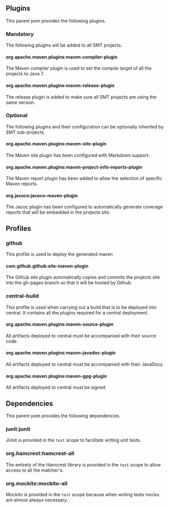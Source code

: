 <!---
Copyright (C) 2015  Karl Bennett

This program is free software: you can redistribute it and/or modify
it under the terms of the GNU General Public License as published by
the Free Software Foundation, either version 3 of the License, or
(at your option) any later version.

This program is distributed in the hope that it will be useful,
but WITHOUT ANY WARRANTY; without even the implied warranty of
MERCHANTABILITY or FITNESS FOR A PARTICULAR PURPOSE.  See the
GNU General Public License for more details.

You should have received a copy of the GNU General Public License
along with this program.  If not, see <http://www.gnu.org/licenses/>.
-->
## Plugins

This parent pom provides the following plugins.

### Mandatory
The following plugins will be added to all SMT projects.

#### org.apache.maven.plugins:maven-compiler-plugin
The Maven compiler plugin is used to set the compile target of all the projects to Java 7.

#### org.apache.maven.plugins:maven-release-plugin
The release plugin is added to make sure all SMT projects are using the same version.

### Optional
The following plugins and their configuration can be optionally inherited by SMT sub-projects.

#### org.apache.maven.plugins:maven-site-plugin
The Maven site plugin has been configured with Markdown support.

#### org.apache.maven.plugins:maven-project-info-reports-plugin
The Maven report plugin has been added to allow the selection of specific Maven reports.

#### org.jacoco:jacoco-maven-plugin
The Jacoc plugin has been configured to automatically generate coverage reports that will be embedded in the projects
site.

## Profiles

### github

This profile is used to deploy the generated maven

#### com.github.github:site-maven-plugin
The Github site plugin automatically copies and commits the projects site into the gh-pages branch so that it will be
hosted by Github.

### central-build

This profile is used when carrying out a build that is to be deployed into central. It contains all the plugins required
for a central deployment.

#### org.apache.maven.plugins:maven-source-plugin
All artifacts deployed to central must be accompanied with their source code.

#### org.apache.maven.plugins:maven-javadoc-plugin
All artifacts deployed to central must be accompanied with their JavaDocs.

#### org.apache.maven.plugins:maven-gpg-plugin
All artifacts deployed to central must be signed.

## Dependencies

This parent pom provides the following dependencies.

### junit:junit
JUnit is provided in the `test` scope to facilitate writing unit tests.

### org.hamcrest:hamcrest-all
The entirety of the Hamcrest library is provided in the `test` scope to allow access to all the matcher's.

### org.mockito:mockito-all
Mockito is provided in the `test` scope because when writing tests mocks are almost always necessary.